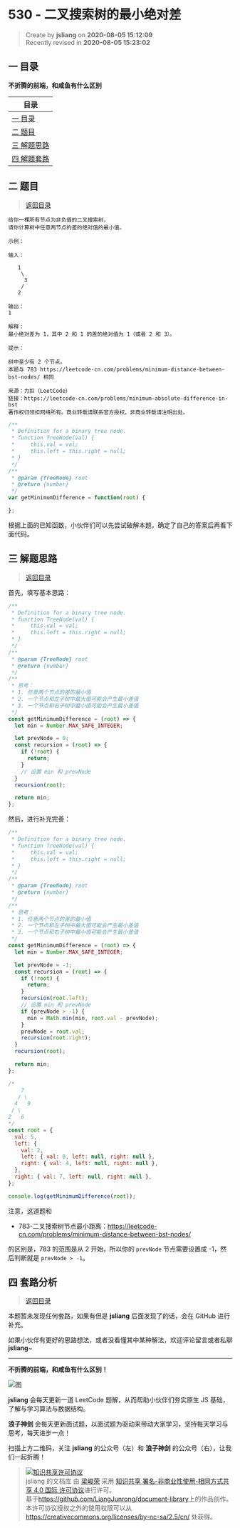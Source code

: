 530 - 二叉搜索树的最小绝对差
===

> Create by **jsliang** on **2020-08-05 15:12:09**  
> Recently revised in **2020-08-05 15:23:02**

## <a name="chapter-one" id="chapter-one"></a>一 目录

**不折腾的前端，和咸鱼有什么区别**

| 目录 |
| --- |
| [一 目录](#chapter-one) |
| <a name="catalog-chapter-two" id="catalog-chapter-two"></a>[二 题目](#chapter-two) |
| <a name="catalog-chapter-three" id="catalog-chapter-three"></a>[三 解题思路](#chapter-three) |
| <a name="catalog-chapter-four" id="catalog-chapter-four"></a>[四 解题套路](#chapter-four) |

## <a name="chapter-two" id="chapter-two"></a>二 题目

> [返回目录](#chapter-one)

```
给你一棵所有节点为非负值的二叉搜索树，
请你计算树中任意两节点的差的绝对值的最小值。 

示例：

输入：

   1
    \
     3
    /
   2

输出：
1

解释：
最小绝对差为 1，其中 2 和 1 的差的绝对值为 1（或者 2 和 3）。

提示：

树中至少有 2 个节点。
本题与 783 https://leetcode-cn.com/problems/minimum-distance-between-bst-nodes/ 相同

来源：力扣（LeetCode）
链接：https://leetcode-cn.com/problems/minimum-absolute-difference-in-bst
著作权归领扣网络所有。商业转载请联系官方授权，非商业转载请注明出处。
```

```js
/**
 * Definition for a binary tree node.
 * function TreeNode(val) {
 *     this.val = val;
 *     this.left = this.right = null;
 * }
 */
/**
 * @param {TreeNode} root
 * @return {number}
 */
var getMinimumDifference = function(root) {

};
```

根据上面的已知函数，小伙伴们可以先尝试破解本题，确定了自己的答案后再看下面代码。

## <a name="chapter-three" id="chapter-three"></a>三 解题思路

> [返回目录](#chapter-one)

首先，填写基本思路：

```js
/**
 * Definition for a binary tree node.
 * function TreeNode(val) {
 *     this.val = val;
 *     this.left = this.right = null;
 * }
 */
/**
 * @param {TreeNode} root
 * @return {number}
 */
/**
 * 思考：
 * 1. 任意两个节点的差的最小值
 * 2. 一个节点和左子树中最大值可能会产生最小差值
 * 3. 一个节点和右子树中最小值可能会产生最小差值
 */
const getMinimumDifference = (root) => {
  let min = Number.MAX_SAFE_INTEGER;

  let prevNode = 0;
  const recursion = (root) => {
    if (!root) {
      return;
    }
    // 设置 min 和 prevNode
  }
  recursion(root);

  return min;
};
```

然后，进行补充完善：

```js
/**
 * Definition for a binary tree node.
 * function TreeNode(val) {
 *     this.val = val;
 *     this.left = this.right = null;
 * }
 */
/**
 * @param {TreeNode} root
 * @return {number}
 */
/**
 * 思考：
 * 1. 任意两个节点的差的最小值
 * 2. 一个节点和左子树中最大值可能会产生最小差值
 * 3. 一个节点和右子树中最小值可能会产生最小差值
 */
const getMinimumDifference = (root) => {
  let min = Number.MAX_SAFE_INTEGER;

  let prevNode = -1;
  const recursion = (root) => {
    if (!root) {
      return;
    }
    recursion(root.left);
    // 设置 min 和 prevNode
    if (prevNode > -1) {
      min = Math.min(min, root.val - prevNode);
    }
    prevNode = root.val;
    recursion(root.right);
  }
  recursion(root);

  return min;
};

/*
    7
   / \
  4   9
 / \    
2   6  
*/
const root = {
  val: 5,
  left: {
    val: 2,
    left: { val: 0, left: null, right: null },
    right: { val: 4, left: null, right: null },
  },
  right: { val: 7, left: null, right: null },
};

console.log(getMinimumDifference(root));
```

注意，这道题和

* 783-二叉搜索树节点最小距离：https://leetcode-cn.com/problems/minimum-distance-between-bst-nodes/

的区别是，783 的范围是从 2 开始，所以你的 `prevNode` 节点需要设置成 -1，然后判断就是 `prevNode > -1`。

## <a name="chapter-four" id="chapter-four"></a>四 套路分析

> [返回目录](#chapter-one)

本题暂未发现任何套路，如果有但是 **jsliang** 后面发现了的话，会在 GitHub 进行补充。

如果小伙伴有更好的思路想法，或者没看懂其中某种解法，欢迎评论留言或者私聊 **jsliang**~

---

**不折腾的前端，和咸鱼有什么区别！**

![图](https://github.com/LiangJunrong/document-library/blob/master/public-repertory/img/z-index-small.png?raw=true)

**jsliang** 会每天更新一道 LeetCode 题解，从而帮助小伙伴们夯实原生 JS 基础，了解与学习算法与数据结构。

**浪子神剑** 会每天更新面试题，以面试题为驱动来带动大家学习，坚持每天学习与思考，每天进步一点！

扫描上方二维码，关注 **jsliang** 的公众号（左）和 **浪子神剑** 的公众号（右），让我们一起折腾！

> <a rel="license" href="http://creativecommons.org/licenses/by-nc-sa/4.0/"><img alt="知识共享许可协议" style="border-width:0" src="https://i.creativecommons.org/l/by-nc-sa/4.0/88x31.png" /></a><br /><span xmlns:dct="http://purl.org/dc/terms/" property="dct:title">jsliang 的文档库</span> 由 <a xmlns:cc="http://creativecommons.org/ns#" href="https://github.com/LiangJunrong/document-library" property="cc:attributionName" rel="cc:attributionURL">梁峻荣</a> 采用 <a rel="license" href="http://creativecommons.org/licenses/by-nc-sa/4.0/">知识共享 署名-非商业性使用-相同方式共享 4.0 国际 许可协议</a>进行许可。<br />基于<a xmlns:dct="http://purl.org/dc/terms/" href="https://github.com/LiangJunrong/document-library" rel="dct:source">https://github.com/LiangJunrong/document-library</a>上的作品创作。<br />本许可协议授权之外的使用权限可以从 <a xmlns:cc="http://creativecommons.org/ns#" href="https://creativecommons.org/licenses/by-nc-sa/2.5/cn/" rel="cc:morePermissions">https://creativecommons.org/licenses/by-nc-sa/2.5/cn/</a> 处获得。